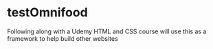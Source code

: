 # testOmnifood
Following along with a Udemy HTML and CSS course will use this as a framework to help build other websites

